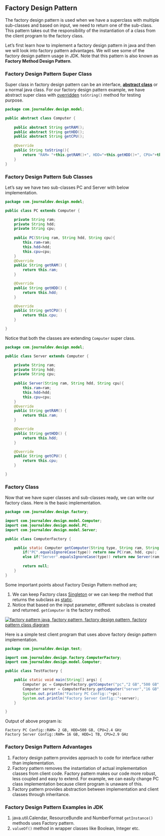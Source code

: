 ## Factory Design Pattern



The factory design pattern is used when we have a superclass with multiple sub-classes and based on input, we need to return one of the sub-class. This pattern takes out the responsibility of the instantiation of a class from the client program to the factory class.

Let’s first learn how to implement a factory design pattern in java and then we will look into factory pattern advantages. We will see some of the factory design pattern usage in JDK. Note that this pattern is also known as **Factory Method Design Pattern**.



### Factory Design Pattern Super Class

Super class in factory design pattern can be an interface, **[abstract class](https://www.journaldev.com/1582/abstract-class-in-java)** or a normal java class. For our factory design pattern example, we have abstract super class with [overridden](https://www.journaldev.com/817/java-override-method-overriding) `toString()` method for testing purpose.

```java
package com.journaldev.design.model;

public abstract class Computer {
	
	public abstract String getRAM();
	public abstract String getHDD();
	public abstract String getCPU();
	
	@Override
	public String toString(){
		return "RAM= "+this.getRAM()+", HDD="+this.getHDD()+", CPU="+this.getCPU();
	}
}
```

### Factory Design Pattern Sub Classes

Let’s say we have two sub-classes PC and Server with below implementation.

```java
package com.journaldev.design.model;

public class PC extends Computer {

	private String ram;
	private String hdd;
	private String cpu;
	
	public PC(String ram, String hdd, String cpu){
		this.ram=ram;
		this.hdd=hdd;
		this.cpu=cpu;
	}
	@Override
	public String getRAM() {
		return this.ram;
	}

	@Override
	public String getHDD() {
		return this.hdd;
	}

	@Override
	public String getCPU() {
		return this.cpu;
	}

}
```

Notice that both the classes are extending `Computer` super class.

```java
package com.journaldev.design.model;

public class Server extends Computer {

	private String ram;
	private String hdd;
	private String cpu;
	
	public Server(String ram, String hdd, String cpu){
		this.ram=ram;
		this.hdd=hdd;
		this.cpu=cpu;
	}
	@Override
	public String getRAM() {
		return this.ram;
	}

	@Override
	public String getHDD() {
		return this.hdd;
	}

	@Override
	public String getCPU() {
		return this.cpu;
	}

}
```

### Factory Class

Now that we have super classes and sub-classes ready, we can write our factory class. Here is the basic implementation.

```java
package com.journaldev.design.factory;

import com.journaldev.design.model.Computer;
import com.journaldev.design.model.PC;
import com.journaldev.design.model.Server;

public class ComputerFactory {

	public static Computer getComputer(String type, String ram, String hdd, String cpu){
		if("PC".equalsIgnoreCase(type)) return new PC(ram, hdd, cpu);
		else if("Server".equalsIgnoreCase(type)) return new Server(ram, hdd, cpu);
		
		return null;
	}
}
```

Some important points about Factory Design Pattern method are;

1. We can keep Factory class [Singleton](https://www.journaldev.com/1377/java-singleton-design-pattern-best-practices-examples) or we can keep the method that returns the subclass as [static](https://www.journaldev.com/1365/static-keyword-in-java).
2. Notice that based on the input parameter, different subclass is created and returned. `getComputer` is the factory method.

[![factory pattern java, factory pattern, factory design pattern, factory pattern class diagram](https://cdn.journaldev.com/wp-content/uploads/2013/05/factory-pattern-java-450x327.png)](https://cdn.journaldev.com/wp-content/uploads/2013/05/factory-pattern-java.png)

Here is a simple test client program that uses above factory design pattern implementation.

```java
package com.journaldev.design.test;

import com.journaldev.design.factory.ComputerFactory;
import com.journaldev.design.model.Computer;

public class TestFactory {

	public static void main(String[] args) {
		Computer pc = ComputerFactory.getComputer("pc","2 GB","500 GB","2.4 GHz");
		Computer server = ComputerFactory.getComputer("server","16 GB","1 TB","2.9 GHz");
		System.out.println("Factory PC Config::"+pc);
		System.out.println("Factory Server Config::"+server);
	}

}
```

Output of above program is:

```shell
Factory PC Config::RAM= 2 GB, HDD=500 GB, CPU=2.4 GHz
Factory Server Config::RAM= 16 GB, HDD=1 TB, CPU=2.9 GHz
```

### Factory Design Pattern Advantages

1. Factory design pattern provides approach to code for interface rather than implementation.
2. Factory pattern removes the instantiation of actual implementation classes from client code. Factory pattern makes our code more robust, less coupled and easy to extend. For example, we can easily change PC class implementation because client program is unaware of this.
3. Factory pattern provides abstraction between implementation and client classes through inheritance.

### Factory Design Pattern Examples in JDK

1. java.util.Calendar, ResourceBundle and NumberFormat `getInstance()` methods uses Factory pattern.
2. `valueOf()` method in wrapper classes like Boolean, Integer etc.





